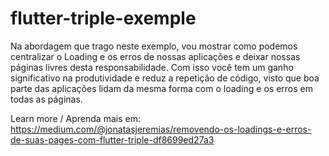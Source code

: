 # flutter-triple-exemple

Na abordagem que trago neste exemplo, vou mostrar como podemos centralizar o Loading e os erros de nossas aplicações e deixar nossas páginas livres desta responsabilidade. Com isso você tem um ganho significativo na produtividade e reduz a repetição de código, visto que boa parte das aplicações lidam da mesma forma com o loading e os erros em todas as páginas.

Learn more / Aprenda mais em:
https://medium.com/@jonatasjeremias/removendo-os-loadings-e-erros-de-suas-pages-com-flutter-triple-df8699ed27a3
